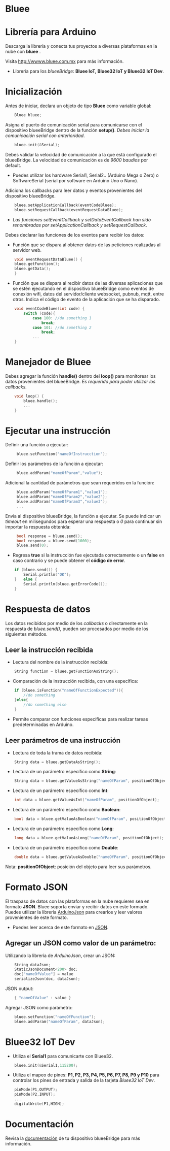 # Bluee

Librería para Arduino
===========================================
Descarga la librería y conecta tus proyectos a diversas plataformas en la nube con **bluee** .

Visita http://wwww.bluee.com.mx para más información.

- Librería para los *blueeBridge*: **Bluee IoT, Bluee32 IoT y Bluee32 IoT Dev**.

# Inicialización

Antes de iniciar, declara un objeto de tipo **Bluee** como variable global:
``` C++
    Bluee bluee;
````
Asigna el puerto de comunicación serial para comunicarse con el dispositivo blueeBridge dentro de la función **setup()**. *Debes iniciar la comunicación serial con anterioridad*.
``` C++
    bluee.init(&Serial); 
````
Debes validar la velocidad de comunicación a la que está configurado el blueeBridge. La velocidad de comunicación es de *9600 baudios* por default.

- Puedes utilizar los hardware Serial1, Serial2.. (Arduino Mega o Zero) o SoftwareSerial (serial por software en Arduino Uno o Nano).

Adiciona los callbacks para leer datos y eventos provenientes del dispositivo blueeBridge.
``` C++
    bluee.setApplicationCallback(eventCodeBluee);
    bluee.setRequestCallback(eventRequestDataBluee);
````

- *Las funciones setEventCallback y setDataEventCallback han sido renombradas por setApplicationCallback y setRequestCallback*.

Debes declarar las funciones de los eventos para recibir los datos:

- Función que se dispara al obtener datos de las peticiones realizadas al servidor web.
``` C++
    void eventRequestDataBluee() {
    bluee.getFunction();
    bluee.getData();
    }
````
- Función que se dispara al recibir datos de las diversas aplicaciones que se estén ejecutando en el dispositivo blueeBridge como eventos de conexión wifi, datos del servidor/cliente websocket,  pubnub, mqtt, entre otros. Indica el código de evento de la aplicación que se ha disparado.
``` C++
    void eventCodeBluee(int code) {
	    switch (code){
		    case 100: //do something 1
			    break;
		    case 101: //do something 2
			    break;
		    ...
    }
````

# Manejador de Bluee

Debes agregar la función **handle()** dentro del **loop()** para monitorear los datos provenientes del blueeBridge. *Es requerido para poder utilizar los callbacks.*
``` C++
	void loop() {
	    bluee.handle();
	    ...
	}
````

# Ejecutar una instrucción

Definir una función a ejecutar:
``` C++
     bluee.setFunction("nameOfInstrucction");
````
Definir los parámetros de la función a ejecutar:
``` C++
     bluee.addParam("nameOfParam","value");
````
Adicional la cantidad de parámetros que sean requeridos en la función:
``` C++
     bluee.addParam("nameOfParam1","value1");
     bluee.addParam("nameOfParam2","value2");
     bluee.addParam("nameOfParam3","value3");
     ...
````
Envía al dispositivo blueeBridge, la función a ejecutar. Se puede indicar un *timeout* en milisegundos para esperar una respuesta o *0* para continuar sin importar la respuesta obtenida:
``` C++
     bool response = bluee.send();
     bool response = bluee.send(1000);
     bluee.send(0);
````
- Regresa **true** si la instrucción fue ejecutada correctamente o un **false** en caso contrario y se puede obtener el **código de error**.
``` C++
	if (bluee.send()) {
		Serial.println("OK");
	}   else {
		Serial.println(bluee.getErrorCode());
	}
````

# Respuesta de datos

Los datos recibidos por medio de los *callbacks* o directamente en la respuesta de *bluee.send()*, pueden ser procesados por medio de los siguientes métodos.

## Leer la instrucción recibida

- Lectura del nombre de la instrucción recibida:
``` C++
    String function = bluee.getFunctionAsString();
```
- Comparación de la instrucción recibida, con una específica:
``` C++
    if (bluee.isFunction("nameOfFunctionExpected")){
	    //do something
    }else{
	    //do something else
    }
```
- Permite comparar con funciones específicas para realizar tareas predeterminadas en Arduino.

## Leer parámetros de una instrucción

- Lectura de toda la trama de datos recibida:
``` C++
    String data = bluee.getDataAsString();
```
- Lectura de un parámetro específico como **String**:
``` C++
    String data = bluee.getValueAsString("nameOfParam", positionOfObject);
```
- Lectura de un parámetro específico como **Int**:
``` C++
    int data = bluee.getValueAsInt("nameOfParam", positionOfObject);
```
- Lectura de un parámetro específico como **Boolean**:
``` C++
    bool data = bluee.getValueAsBoolean("nameOfParam", positionOfObject);
```
- Lectura de un parámetro específico como **Long**:
``` C++
    long data = bluee.getValueAsLong("nameOfParam", positionOfObject);
```
- Lectura de un parámetro específico como **Double**:
``` C++
    double data = bluee.getValueAsDouble("nameOfParam", positionOfObject);
```
Nota: **positionOfObject**: posición del objeto para leer sus parámetros.

# Formato JSON

El traspaso de datos con las plataformas en la nube requieren sea en formato **JSON**. Bluee soporta enviar y recibir datos en este formado. Puedes utilizar la librería [ArduinoJson] para crearlos y leer valores provenientes de este formato.

- Puedes leer acerca de este formato en [JSON].

## Agregar un JSON como valor de un parámetro:

Utilizando la librería de *ArduinoJson*, crear un JSON:
``` C++
	String dataJson;  
	StaticJsonDocument<200> doc;
	doc["nameOfValue"] = value
	serializeJson(doc, dataJson);
```
JSON output:
``` C++
    { "nameOfValue" : value }
```
Agregar JSON como parámetro:
``` C++
	bluee.setFunction("nameOfFunction");
	bluee.addParam("nameOfParam", dataJson);
```

# Bluee32 IoT Dev 

- Utiliza el **Serial1** para comunicarte con Bluee32.

``` C++
    bluee.init(&Serial1,115200);
```

- Utiliza el mapeo de pines: **P1, P2, P3, P4, P5, P6, P7, P8, P9 y P10** para controlar los pines de entrada y salida de la tarjeta *Bluee32 IoT Dev*.

``` C++
    pinMode(P1,OUTPUT);
    pinMode(P2,INPUT);
    ...
    digitalWrite(P1,HIGH);
```
# Documentación

Revisa la [documentación] de tu dispositivo blueeBridge para más información.
 
  [documentación]: <https://bluee.com.mx/pages/ecosistema/documentacion>
  
[ArduinoJson]: <https://arduinojson.org/>

[JSON]: <https://www.json.org/json-es.html>